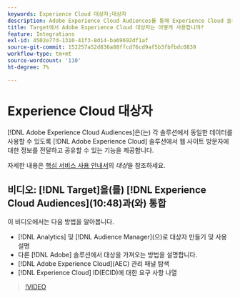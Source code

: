 ```yaml
---
keywords: Experience Cloud 대상자;대상자
description: Adobe Experience Cloud Audiences를 통해 Experience Cloud 솔루션이 웹 사이트 방문자에 대한 정보를 다른 Adobe 솔루션과 소통하고 공유할 수 있는 방법에 대해 알아봅니다.
title: Target에서 Adobe Experience Cloud 대상자는 어떻게 사용합니까?
feature: Integrations
exl-id: 4502e77d-1310-41f3-8d14-ba69692df1af
source-git-commit: 152257a52d836a88ffcd76cd9af5b3fbfbdc0839
workflow-type: tm+mt
source-wordcount: '110'
ht-degree: 7%

---
```


# Experience Cloud 대상자

[!DNL Adobe Experience Cloud Audiences]은(는) 각 솔루션에서 동일한 데이터를 사용할 수 있도록 [!DNL Adobe Experience Cloud] 솔루션에서 웹 사이트 방문자에 대한 정보를 전달하고 공유할 수 있는 기능을 제공합니다.

자세한 내용은 [핵심 서비스 사용 안내서](https://experienceleague.adobe.com/docs/core-services/interface/audiences/audience-library.html?lang=ko-KR)의 *대상*&#x200B;을 참조하세요.

## 비디오: [!DNL Target]을(를) [!DNL Experience Cloud Audiences]&#x200B;(10:48)과(와) 통합

이 비디오에서는 다음 방법을 알아봅니다.

* [!DNL Analytics] 및 [!DNL Audience Manager]&#x200B;(으)로 대상자 만들기 및 사용 설명
* 다른 [!DNL Adobe] 솔루션에서 대상을 가져오는 방법을 설명합니다.
* [!DNL Adobe Experience Cloud]&#x200B;(AEC) 관리 패널 탐색
* [!DNL Experience Cloud] ID(ECID)에 대한 요구 사항 나열

>[!VIDEO](https://video.tv.adobe.com/v/3421752?captions=kor)
